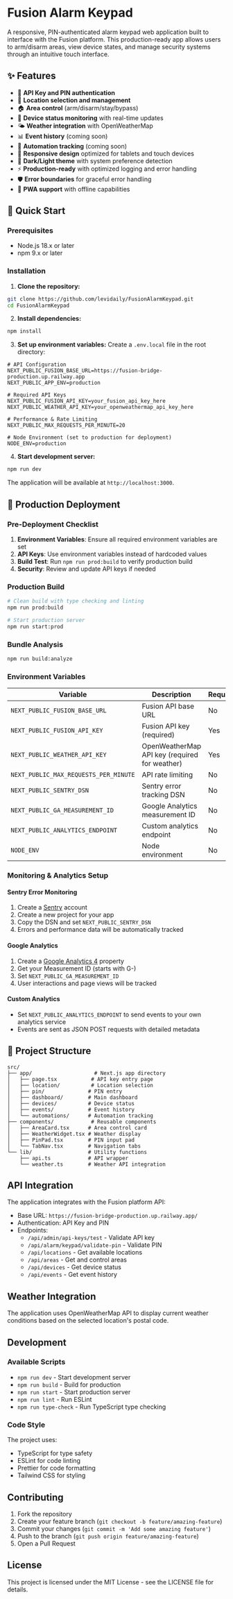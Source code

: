 # Fusion Alarm Keypad

A responsive, PIN-authenticated alarm keypad web application built to interface with the Fusion platform. This production-ready app allows users to arm/disarm areas, view device states, and manage security systems through an intuitive touch interface.

## ✨ Features

- 🔐 **API Key and PIN authentication**
- 📍 **Location selection and management** 
- 🏠 **Area control** (arm/disarm/stay/bypass)
- 📱 **Device status monitoring** with real-time updates
- 🌤️ **Weather integration** with OpenWeatherMap
- 📊 **Event history** (coming soon)
- 🔧 **Automation tracking** (coming soon)
- 📱 **Responsive design** optimized for tablets and touch devices
- 🌙 **Dark/Light theme** with system preference detection
- ⚡ **Production-ready** with optimized logging and error handling
- 🛡️ **Error boundaries** for graceful error handling
- 🚀 **PWA support** with offline capabilities

## 🚀 Quick Start

### Prerequisites

- Node.js 18.x or later
- npm 9.x or later

### Installation

1. **Clone the repository:**
```bash
git clone https://github.com/levidaily/FusionAlarmKeypad.git
cd FusionAlarmKeypad
```

2. **Install dependencies:**
```bash
npm install
```

3. **Set up environment variables:**
Create a `.env.local` file in the root directory:
```env
# API Configuration
NEXT_PUBLIC_FUSION_BASE_URL=https://fusion-bridge-production.up.railway.app
NEXT_PUBLIC_APP_ENV=production

# Required API Keys
NEXT_PUBLIC_FUSION_API_KEY=your_fusion_api_key_here
NEXT_PUBLIC_WEATHER_API_KEY=your_openweathermap_api_key_here

# Performance & Rate Limiting
NEXT_PUBLIC_MAX_REQUESTS_PER_MINUTE=20

# Node Environment (set to production for deployment)
NODE_ENV=production
```

4. **Start development server:**
```bash
npm run dev
```

The application will be available at `http://localhost:3000`.

## 🚀 Production Deployment

### Pre-Deployment Checklist

1. **Environment Variables**: Ensure all required environment variables are set
2. **API Keys**: Use environment variables instead of hardcoded values
3. **Build Test**: Run `npm run prod:build` to verify production build
4. **Security**: Review and update API keys if needed

### Production Build

```bash
# Clean build with type checking and linting
npm run prod:build

# Start production server
npm run start:prod
```

### Bundle Analysis

```bash
npm run build:analyze
```

### Environment Variables

| Variable | Description | Required | Default |
|----------|-------------|----------|---------|
| `NEXT_PUBLIC_FUSION_BASE_URL` | Fusion API base URL | No | `https://fusion-bridge-production.up.railway.app` |
| `NEXT_PUBLIC_FUSION_API_KEY` | Fusion API key (required) | Yes | - |
| `NEXT_PUBLIC_WEATHER_API_KEY` | OpenWeatherMap API key (required for weather) | Yes | - |
| `NEXT_PUBLIC_MAX_REQUESTS_PER_MINUTE` | API rate limiting | No | `20` |
| `NEXT_PUBLIC_SENTRY_DSN` | Sentry error tracking DSN | No | Empty (monitoring disabled) |
| `NEXT_PUBLIC_GA_MEASUREMENT_ID` | Google Analytics measurement ID | No | Empty (analytics disabled) |
| `NEXT_PUBLIC_ANALYTICS_ENDPOINT` | Custom analytics endpoint | No | Empty (uses GA/Sentry only) |
| `NODE_ENV` | Node environment | No | `development` |

### Monitoring & Analytics Setup

#### Sentry Error Monitoring
1. Create a [Sentry](https://sentry.io) account
2. Create a new project for your app
3. Copy the DSN and set `NEXT_PUBLIC_SENTRY_DSN`
4. Errors and performance data will be automatically tracked

#### Google Analytics
1. Create a [Google Analytics 4](https://analytics.google.com) property
2. Get your Measurement ID (starts with G-)
3. Set `NEXT_PUBLIC_GA_MEASUREMENT_ID`
4. User interactions and page views will be tracked

#### Custom Analytics
- Set `NEXT_PUBLIC_ANALYTICS_ENDPOINT` to send events to your own analytics service
- Events are sent as JSON POST requests with detailed metadata

## 📁 Project Structure

```
src/
├── app/                    # Next.js app directory
│   ├── page.tsx           # API key entry page
│   ├── location/          # Location selection
│   ├── pin/              # PIN entry
│   ├── dashboard/        # Main dashboard
│   ├── devices/          # Device status
│   ├── events/           # Event history
│   └── automations/      # Automation tracking
├── components/            # Reusable components
│   ├── AreaCard.tsx      # Area control card
│   ├── WeatherWidget.tsx # Weather display
│   ├── PinPad.tsx        # PIN input pad
│   └── TabNav.tsx        # Navigation tabs
└── lib/                  # Utility functions
    ├── api.ts            # API wrapper
    └── weather.ts        # Weather API integration
```

## API Integration

The application integrates with the Fusion platform API:

- Base URL: `https://fusion-bridge-production.up.railway.app/`
- Authentication: API Key and PIN
- Endpoints:
  - `/api/admin/api-keys/test` - Validate API key
  - `/api/alarm/keypad/validate-pin` - Validate PIN
  - `/api/locations` - Get available locations
  - `/api/areas` - Get and control areas
  - `/api/devices` - Get device status
  - `/api/events` - Get event history

## Weather Integration

The application uses OpenWeatherMap API to display current weather conditions based on the selected location's postal code.

## Development

### Available Scripts

- `npm run dev` - Start development server
- `npm run build` - Build for production
- `npm run start` - Start production server
- `npm run lint` - Run ESLint
- `npm run type-check` - Run TypeScript type checking

### Code Style

The project uses:
- TypeScript for type safety
- ESLint for code linting
- Prettier for code formatting
- Tailwind CSS for styling

## Contributing

1. Fork the repository
2. Create your feature branch (`git checkout -b feature/amazing-feature`)
3. Commit your changes (`git commit -m 'Add some amazing feature'`)
4. Push to the branch (`git push origin feature/amazing-feature`)
5. Open a Pull Request

## License

This project is licensed under the MIT License - see the LICENSE file for details.
